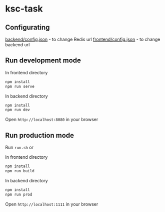 # ksc-task

## Configurating

[backend/config.json](backend/config.json) - to change Redis url
[frontend/config.json](backend/config.json) - to change backend url

## Run development mode 

In frontend directory
```bash
npm install
npm run serve
```

In backend directory
```bash
npm install
npm run dev
```

Open `http://localhost:8080` in your browser

## Run production mode

Run `run.sh` or

In frontend directory
```bash
npm install
npm run build
```

In backend directory
```bash
npm install
npm run prod
```
Open `http://localhost:1111` in your browser

